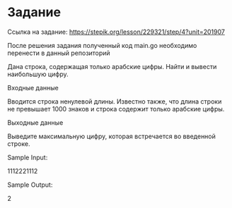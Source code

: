 # Задание

Ссылка на задание: https://stepik.org/lesson/229321/step/4?unit=201907

После решения задания полученный код main.go необходимо перенести в данный репозиторий

Дана строка, содержащая только арабские цифры. Найти и вывести наибольшую цифру.

Входные данные

Вводится строка ненулевой длины. Известно также, что длина строки не превышает 1000 знаков и строка содержит только арабские цифры.

Выходные данные

Выведите максимальную цифру, которая встречается во введенной строке.

Sample Input:

1112221112

Sample Output:

2

